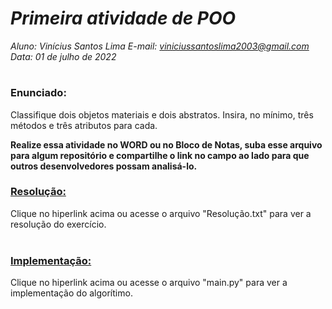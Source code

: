 # ***Primeira atividade de POO***
_Aluno: Vinícius Santos Lima  E-mail: viniciussantoslima2003@gmail.com<br>Data: 01 de julho de 2022_
#  

### Enunciado: 
Classifique dois objetos materiais e dois abstratos. Insira, no mínimo, três métodos e três atributos para cada.

**Realize essa atividade no WORD ou no Bloco de Notas, suba esse arquivo para algum repositório e compartilhe o link no campo ao lado para que outros desenvolvedores possam analisá-lo.**

<h3><a href="https://replit.com/@Pattito/Classes-Vinicius-Lima#main.py">Resolução:</a></h3>
Clique no hiperlink acima ou acesse o arquivo "Resolução.txt" para ver a resolução do exercício.<br>
<br>
<h3><a href="https://github.com/p4tit0/Atividades-Softex-Recife-/blob/main/Lógica%20de%20Programação%20e%20Orientação%20a%20Objetos/Programação%20e%20Orientação%20a%20Objetos/Atividade%2001/main.py">Implementação:</a></h3>
Clique no hiperlink acima ou acesse o arquivo "main.py" para ver a implementação do algorítimo.
<br>


